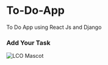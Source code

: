 # To-Do-App
 To Do App using React Js and Django

### Add Your Task
![LCO Mascot](https://i.ibb.co/1zWKt90/Add-to-list.png "LCO")
